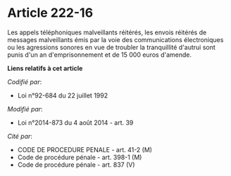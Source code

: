 # Article 222-16

Les appels téléphoniques malveillants réitérés, les envois réitérés de messages malveillants émis par la voie des
communications électroniques ou les agressions sonores en vue de troubler la tranquillité d'autrui sont punis d'un an
d'emprisonnement et de 15 000 euros d'amende.

**Liens relatifs à cet article**

_Codifié par_:

  - Loi n°92-684 du 22 juillet 1992

_Modifié par_:

  - Loi n°2014-873 du 4 août 2014 - art. 39

_Cité par_:

  - CODE DE PROCEDURE PENALE - art. 41-2 (M)
  - Code de procédure pénale - art. 398-1 (M)
  - Code de procédure pénale - art. 837 (V)
